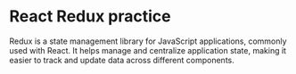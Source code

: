 # React Redux practice 
Redux is a state management library for JavaScript applications, commonly used with React. It helps manage and centralize application state, making it easier to track and update data across different components.
